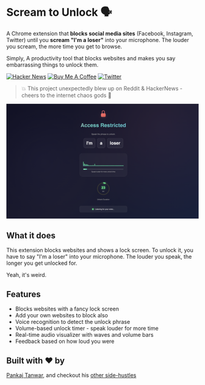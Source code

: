 # Scream to Unlock 🗣️

A Chrome extension that **blocks social media sites** (Facebook, Instagram, Twitter) until you **scream "I'm a loser"** into your microphone. The louder you scream, the more time you get to browse.

Simply, A productivity tool that blocks websites and makes you say embarrassing things to unlock them.

[![Hacker News](https://img.shields.io/badge/Hacker%20News-%231%20Trending-orange?logo=ycombinator)](https://news.ycombinator.com/item?id=44375761) [![Buy Me A Coffee](https://img.shields.io/badge/Buy%20me%20a%20coffee-donate-yellow)](https://buymeacoffee.com/the2ndfloorguy) [![Twitter](https://img.shields.io/badge/Follow-@the2ndfloorguy-1da1f2?logo=twitter)](https://x.com/the2ndfloorguy)

> 💥 This project unexpectedly blew up on Reddit & HackerNews - cheers to the internet chaos gods 🧡

![Scream to Unlock Demo Image](./images/demo.png)

## What it does
This extension blocks websites and shows a lock screen. To unlock it, you have to say "I'm a loser" into your microphone. The louder you speak, the longer you get unlocked for.

Yeah, it's weird.

## Features

- Blocks websites with a fancy lock screen
- Add your own websites to block also
- Voice recognition to detect the unlock phrase
- Volume-based unlock timer - speak louder for more time
- Real-time audio visualizer with waves and volume bars
- Feedback based on how loud you were

## Built with ❤️ by

[Pankaj Tanwar](https://twitter.com/the2ndfloorguy), and checkout his [other side-hustles](https://pankajtanwar.in/side-hustles)